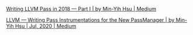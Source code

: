 
[Writing LLVM Pass in 2018 — Part I | by Min-Yih Hsu | Medium](https://medium.com/@mshockwave/writing-llvm-pass-in-2018-part-i-531c700e85eb)



[LLVM — Writing Pass Instrumentations for the New PassManager | by Min-Yih Hsu | Jul, 2020 | Medium](https://medium.com/@mshockwave/writing-pass-instrument-for-llvm-newpm-f17c57d3369f)
